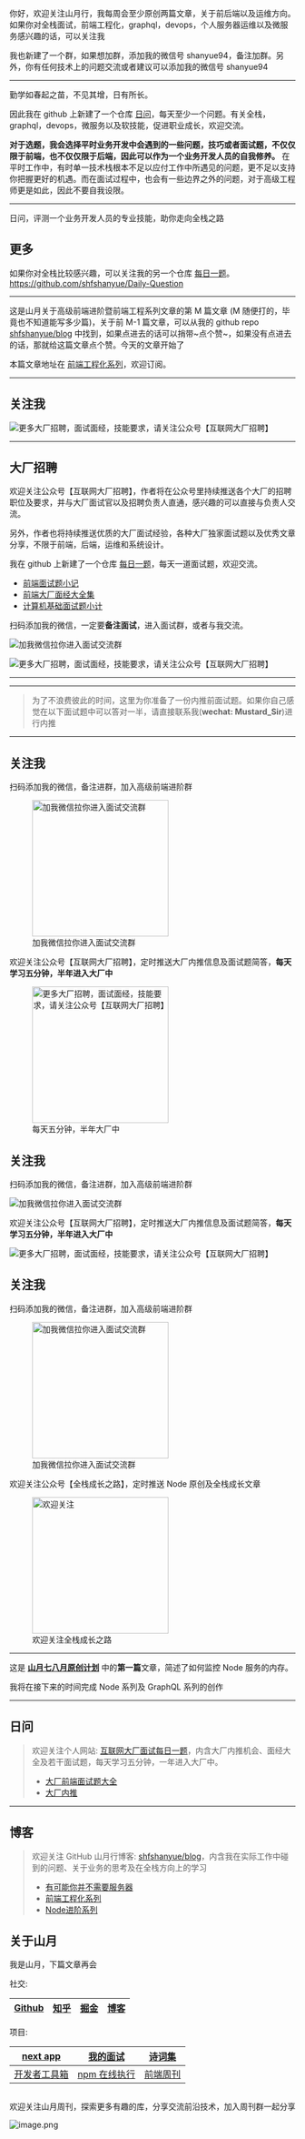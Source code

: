 你好，欢迎关注山月行，我每周会至少原创两篇文章，关于前后端以及运维方向。如果你对全栈面试，前端工程化，graphql，devops，个人服务器运维以及微服务感兴趣的话，可以关注我

我也新建了一个群，如果想加群，添加我的微信号 shanyue94，备注加群。另外，你有任何技术上的问题交流或者建议可以添加我的微信号 shanyue94

---

勤学如春起之苗，不见其增，日有所长。

因此我在 github 上新建了一个仓库 [日问](https://github.com/shfshanyue/Daily-Question)，每天至少一个问题。有关全栈，graphql，devops，微服务以及软技能，促进职业成长，欢迎交流。

**对于选题，我会选择平时业务开发中会遇到的一些问题，技巧或者面试题，不仅仅限于前端，也不仅仅限于后端，因此可以作为一个业务开发人员的自我修养。** 在平时工作中，有时单一技术栈根本不足以应付工作中所遇见的问题，更不足以支持你把握更好的机遇。而在面试过程中，也会有一些边界之外的问题，对于高级工程师更是如此，因此不要自我设限。

---

日问，评测一个业务开发人员的专业技能，助你走向全栈之路


## 更多

如果你对全栈比较感兴趣，可以关注我的另一个仓库 [每日一题](https://github.com/shfshanyue/Daily-Question)。https://github.com/shfshanyue/Daily-Question

---

这是山月关于高级前端进阶暨前端工程系列文章的第 M 篇文章 (M 随便打的，毕竟也不知道能写多少篇)，关于前 M-1 篇文章，可以从我的 github repo [shfshanyue/blog](https://github.com/shfshanyue/blog) 中找到，如果点进去的话可以捎带~点个赞~，如果没有点进去的话，那就给这篇文章点个赞。今天的文章开始了

本篇文章地址在 [前端工程化系列](https://github.com/shfshanyue/blog/tree/master/frontend-engineering)，欢迎订阅。

---

## 关注我

![更多大厂招聘，面试面经，技能要求，请关注公众号【互联网大厂招聘】](http://mmbiz.qpic.cn/mmbiz_jpg/w7L7YMmnfhic7ooecF6PU5cGlHoakmTNBwKXf6VCC5TfAiagrmiahQ2kFxYLibPYgicicWsEgAFwsOrrOS16Bw2eml0w/0)

---

## 大厂招聘

欢迎关注公众号【互联网大厂招聘】，作者将在公众号里持续推送各个大厂的招聘职位及要求，并与大厂面试官以及招聘负责人直通，感兴趣的可以直接与负责人交流。

另外，作者也将持续推送优质的大厂面试经验，各种大厂独家面试题以及优秀文章分享，不限于前端，后端，运维和系统设计。

我在 github 上新建了一个仓库 [每日一题](https://github.com/shfshanyue/Daily-Question)，每天一道面试题，欢迎交流。

+ [前端面试题小记](https://q.shanyue.tech/fe/)
+ [前端大厂面经大全集](https://q.shanyue.tech/interview.html)
+ [计算机基础面试题小计](https://q.shanyue.tech/base/)

扫码添加我的微信，一定要**备注面试**，进入面试群，或者与我交流。

![加我微信拉你进入面试交流群](https://shanyue.tech/wechat.jpeg)

![更多大厂招聘，面试面经，技能要求，请关注公众号【互联网大厂招聘】](http://mmbiz.qpic.cn/mmbiz_jpg/w7L7YMmnfhic7ooecF6PU5cGlHoakmTNBwKXf6VCC5TfAiagrmiahQ2kFxYLibPYgicicWsEgAFwsOrrOS16Bw2eml0w/0)

---

---

> 为了不浪费彼此的时间，这里为你准备了一份内推前面试题。如果你自己感觉在以下面试题中可以答对一半，请直接联系我(**wechat: Mustard_Sir**)进行内推

---

## 关注我

扫码添加我的微信，备注进群，加入高级前端进阶群

<figure>
  <img width="240" src="https://user-gold-cdn.xitu.io/2020/6/29/172fe14e18d2b38c?w=430&h=430&f=jpeg&s=38173" alt="加我微信拉你进入面试交流群">
  <figcaption>加我微信拉你进入面试交流群</figcaption>
</figure>

欢迎关注公众号【互联网大厂招聘】，定时推送大厂内推信息及面试题简答，**每天学习五分钟，半年进入大厂中**

<figure>
  <img width="240" src="https://user-gold-cdn.xitu.io/2020/6/30/17302a9e47a3a422?w=430&h=430&f=webp&s=7634" alt="更多大厂招聘，面试面经，技能要求，请关注公众号【互联网大厂招聘】">
  <figcaption>每天五分钟，半年大厂中</figcaption>
</figure>

## 关注我

扫码添加我的微信，备注进群，加入高级前端进阶群

![加我微信拉你进入面试交流群](https://user-gold-cdn.xitu.io/2020/6/29/172fe14e18d2b38c?w=430&h=430&f=jpeg&s=38173)

欢迎关注公众号【互联网大厂招聘】，定时推送大厂内推信息及面试题简答，**每天学习五分钟，半年进入大厂中**

![更多大厂招聘，面试面经，技能要求，请关注公众号【互联网大厂招聘】](https://user-gold-cdn.xitu.io/2020/6/30/17302a9e47a3a422?w=430&h=430&f=webp&s=7634)

## 关注我

扫码添加我的微信，备注进群，加入高级前端进阶群

<figure>
  <img width="240" src="https://user-gold-cdn.xitu.io/2020/6/29/172fe14e18d2b38c?w=430&h=430&f=jpeg&s=38173" alt="加我微信拉你进入面试交流群">
  <figcaption>加我微信拉你进入面试交流群</figcaption>
</figure>

欢迎关注公众号【全栈成长之路】，定时推送 Node 原创及全栈成长文章

<figure>
  <img width="240" src="https://shanyue.tech/qrcode.jpg" alt="欢迎关注">
  <figcaption>欢迎关注全栈成长之路</figcaption>
</figure>

---

这是 **[山月七八月原创计划](https://mp.weixin.qq.com/s?__biz=MjM5NTk4MDA1MA==&mid=2458074149&idx=1&sn=b041b2f96c7584ba91eaf068d94db43f&chksm=b187aa5886f0234e92c8bce3fba7801025b1a2b350a56999bd2f7c6872ef1b7f726407b071b5&token=579177530&lang=zh_CN#rd)** 中的**第一篇**文章，简述了如何监控 Node 服务的内存。

我将在接下来的时间完成 Node 系列及 GraphQL 系列的创作

---

## 日问

> 欢迎关注个人网站: [互联网大厂面试每日一题](https://q.shanyue.tech)，内含大厂内推机会、面经大全及若干面试题，每天学习五分钟，一年进入大厂中。
> 
> + [大厂前端面试题大全](https://q.shanyue.tech/interview.html)
> + [大厂内推](https://q.shanyue.tech/infer/toutiao-media-arch.html)

---

## 博客

> 欢迎关注 GitHub 山月行博客: [shfshanyue/blog](https://shanyue.tech)，内含我在实际工作中碰到的问题、关于业务的思考及在全栈方向上的学习
> 
> + [有可能你并不需要服务器](https://shanyue.tech/no-vps/)
> + [前端工程化系列](https://shanyue.tech/frontend-engineering/)
> + [Node进阶系列](https://shanyue.tech/node/)

## 关于山月

我是山月，下篇文章再会

社交:

| [Github](https://github.com/shfshanyue) | [知乎](https://www.zhihu.com/people/shfshanyue) | [掘金](https://juejin.cn/user/1556564164489389) | [博客](https://shanyue.tech) |
|-----------------------------------------|-----------------------------------------------|-----------------------------------------------|----------------------------|

项目:

| [next app](https://github.com/shfshanyue/next-app) | [我的面试](https://q.shanyue.tech/)      | [诗词集](https://shici.xiange.tech)    |
|------------------------------------|--------------------------------------|-------------------------------------|
| [开发者工具箱](https://devtool.tech)     | [npm 在线执行](https://npm.devtool.tech) | [前端周刊](https://weekly.shanyue.tech) |

## 

欢迎关注山月周刊，探索更多有趣的库，分享交流前沿技术，加入周刊群一起分享

![image.png](https://p6-juejin.byteimg.com/tos-cn-i-k3u1fbpfcp/eba992a28f944121802208239bed4a45~tplv-k3u1fbpfcp-watermark.image)
